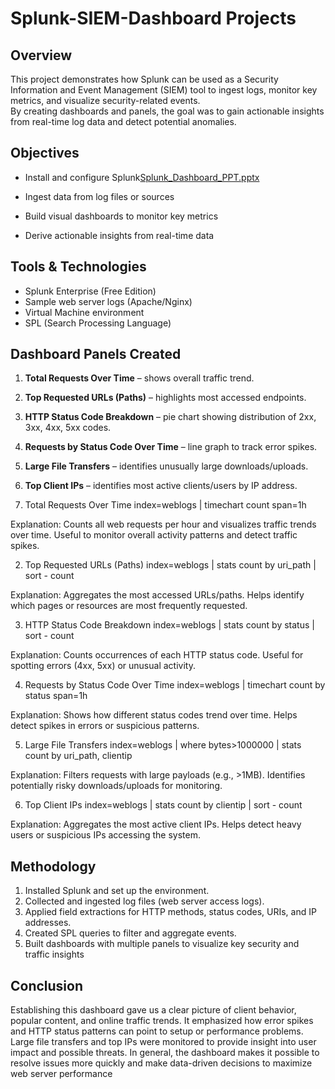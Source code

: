 # Splunk-SIEM-Dashboard Projects

## Overview
This project demonstrates how Splunk can be used as a Security Information and Event Management (SIEM) tool to ingest logs, monitor key metrics, and visualize security-related events.  
By creating dashboards and panels, the goal was to gain actionable insights from real-time log data and detect potential anomalies.


## Objectives
- Install and configure Splunk[Splunk_Dashboard_PPT.pptx](https://github.com/user-attachments/files/22516577/Splunk_Dashboard_PPT.pptx)

- Ingest data from log files or sources
- Build visual dashboards to monitor key metrics
- Derive actionable insights from real-time data


## Tools & Technologies
- Splunk Enterprise (Free Edition)
- Sample web server logs (Apache/Nginx)
- Virtual Machine environment
- SPL (Search Processing Language)


## Dashboard Panels Created
1. **Total Requests Over Time** – shows overall traffic trend.  
2. **Top Requested URLs (Paths)** – highlights most accessed endpoints.  
3. **HTTP Status Code Breakdown** – pie chart showing distribution of 2xx, 3xx, 4xx, 5xx codes.  
4. **Requests by Status Code Over Time** – line graph to track error spikes.  
5. **Large File Transfers** – identifies unusually large downloads/uploads.  
6. **Top Client IPs** – identifies most active clients/users by IP address.


1. Total Requests Over Time
index=weblogs | timechart count span=1h

Explanation: Counts all web requests per hour and visualizes traffic trends over time. Useful to monitor overall activity patterns and detect traffic spikes.

2. Top Requested URLs (Paths)
index=weblogs | stats count by uri_path | sort - count

Explanation: Aggregates the most accessed URLs/paths. Helps identify which pages or resources are most frequently requested.

3. HTTP Status Code Breakdown
index=weblogs | stats count by status | sort - count

Explanation: Counts occurrences of each HTTP status code. Useful for spotting errors (4xx, 5xx) or unusual activity.

4. Requests by Status Code Over Time
index=weblogs | timechart count by status span=1h

Explanation: Shows how different status codes trend over time. Helps detect spikes in errors or suspicious patterns.

5. Large File Transfers
index=weblogs | where bytes>1000000 | stats count by uri_path, clientip

Explanation: Filters requests with large payloads (e.g., >1MB). Identifies potentially risky downloads/uploads for monitoring.

6. Top Client IPs
index=weblogs | stats count by clientip | sort - count

Explanation: Aggregates the most active client IPs. Helps detect heavy users or suspicious IPs accessing the system.


## Methodology
1. Installed Splunk and set up the environment.  
2. Collected and ingested log files (web server access logs).  
3. Applied field extractions for HTTP methods, status codes, URIs, and IP addresses.  
4. Created SPL queries to filter and aggregate events.  
5. Built dashboards with multiple panels to visualize key security and traffic insights

## Conclusion
Establishing this dashboard gave us a clear picture of client behavior, popular content, and online traffic trends.
It emphasized how error spikes and HTTP status patterns can point to setup or performance problems. 
Large file transfers and top IPs were monitored to provide insight into user impact and possible threats.
In general, the dashboard makes it possible to resolve issues more quickly and make data-driven decisions to maximize web server performance


   

